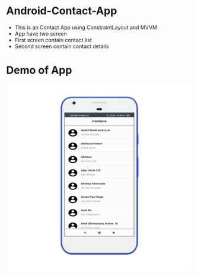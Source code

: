# Android-Contact-App
- This is an Contact App using ConstraintLayout and MVVM
- App have two screen
- First screen contain contact list
- Second screen contain contact details

# Demo of App
<img src = "https://github.com/amankumar367/Android-Contact-App/blob/master/Android-Contact-App.gif" />
